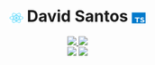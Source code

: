 <div align="center">
  <h1>
    <img align="center" alt="React" height="20" width="25" src="https://raw.githubusercontent.com/devicons/devicon/master/icons/react/react-original.svg">
    David Santos
    <img align="center" alt="Ts" height="20" width="25" src="https://raw.githubusercontent.com/devicons/devicon/master/icons/typescript/typescript-plain.svg">
  </h1>
  <a href="#">
    <img height="160em" src="https://github-readme-stats-q1oxknttp-focamacho.vercel.app/api?username=DavidSntdev&show_icons=true&theme=radical&include_all_commits=true&count_private=true"/>
    <img height="160em" src="https://streak-stats.demolab.com/?user=DavidSntdev&theme=radical"/>
  </a>
</div>   
<div align="center">
  <a href = "mailto:contatodavidsantos.dev@gmail.com"><img src="https://img.shields.io/badge/-Gmail-%23333?style=for-the-badge&logo=gmail&logoColor=white" target="_blank"></a>
  <a href="https://www.linkedin.com/in/david-santos-317572286" target="_blank"><img src="https://img.shields.io/badge/-LinkedIn-%230077B5?style=for-the-badge&logo=linkedin&logoColor=white" target="_blank"></a> 
</div>


